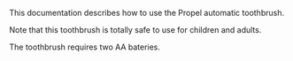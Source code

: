 This documentation describes how to use the Propel automatic toothbrush.

Note that this toothbrush is totally safe to use for children and adults.

The toothbrush requires two AA bateries.